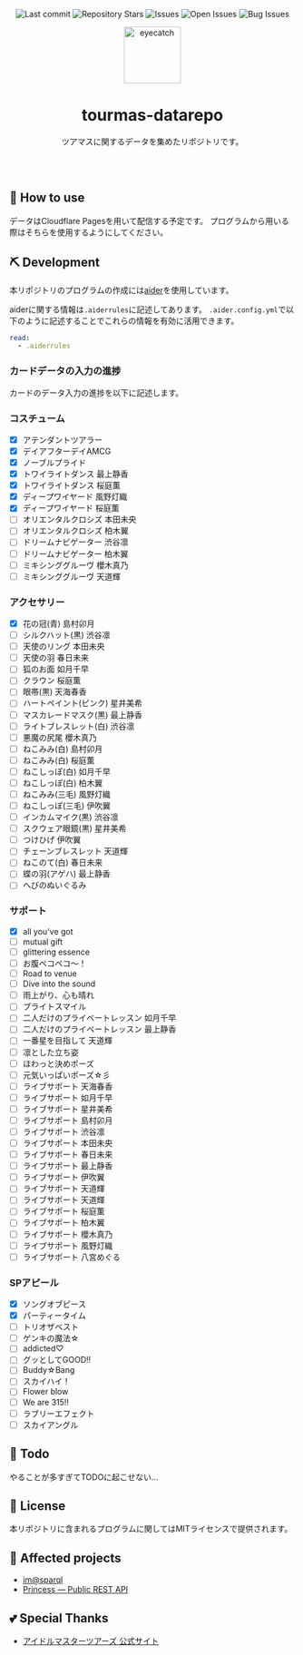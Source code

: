 <div align="center">

![Last commit](https://img.shields.io/github/last-commit/Comamoca/toursmas-datarepo?style=flat-square)
![Repository Stars](https://img.shields.io/github/stars/Comamoca/toursmas-datarepo?style=flat-square)
![Issues](https://img.shields.io/github/issues/Comamoca/toursmas-datarepo?style=flat-square)
![Open Issues](https://img.shields.io/github/issues-raw/Comamoca/toursmas-datarepo?style=flat-square)
![Bug Issues](https://img.shields.io/github/issues/Comamoca/toursmas-datarepo/bug?style=flat-square)

<img src="https://emoji2svg.deno.dev/api/🦊" alt="eyecatch" height="100">

# tourmas-datarepo

ツアマスに関するデータを集めたリポジトリです。

<br>
<br>


</div>

<div align="center">

</div>

## 🚀 How to use

データはCloudflare Pagesを用いて配信する予定です。
プログラムから用いる際はそちらを使用するようにしてください。

## ⛏️   Development

本リポジトリのプログラムの作成には[aider](https://aider.chat/)を使用しています。

aiderに関する情報は`.aiderrules`に記述してあります。
`.aider.config.yml`で以下のように記述することでこれらの情報を有効に活用できます。

```yaml
read:
  - .aiderrules
```

### カードデータの入力の進捗

カードのデータ入力の進捗を以下に記述します。

### コスチューム
- [x] アテンダントツアラー
- [x] デイアフターデイAMCG
- [x] ノーブルプライド
- [x] トワイライトダンス 最上静香
- [x] トワイライトダンス 桜庭薫
- [x] ディープワイヤード 風野灯織
- [x] ディープワイヤード 桜庭薫
- [ ] オリエンタルクロシズ 本田未央
- [ ] オリエンタルクロシズ 柏木翼
- [ ] ドリームナビゲーター 渋谷凛
- [ ] ドリームナビゲーター 柏木翼
- [ ] ミキシンググルーヴ 櫻木真乃
- [ ] ミキシンググルーヴ 天道輝

### アクセサリー
- [x] 花の冠(青) 島村卯月
- [ ] シルクハット(黒) 渋谷凛
- [ ] 天使のリング 本田未央
- [ ] 天使の羽 春日未来
- [ ] 狐のお面 如月千早
- [ ] クラウン 桜庭薫
- [ ] 眼帯(黒) 天海春香
- [ ] ハートペイント(ピンク) 星井美希
- [ ] マスカレードマスク(黒) 最上静香
- [ ] ライトブレスレット(白) 渋谷凛
- [ ] 悪魔の尻尾 櫻木真乃
- [ ] ねこみみ(白) 島村卯月
- [ ] ねこみみ(白) 桜庭薫
- [ ] ねこしっぽ(白) 如月千早
- [ ] ねこしっぽ(白) 柏木翼
- [ ] ねこみみ(三毛) 風野灯織
- [ ] ねこしっぽ(三毛) 伊吹翼
- [ ] インカムマイク(黒) 渋谷凛
- [ ] スクウェア眼鏡(黒) 星井美希
- [ ] つけひげ 伊吹翼
- [ ] チェーンブレスレット 天道輝
- [ ] ねこのて(白) 春日未来
- [ ] 蝶の羽(アゲハ) 最上静香
- [ ] へびのぬいぐるみ

### サポート
- [x] all you've got
- [ ] mutual gift
- [ ] glittering essence
- [ ] お腹ペコペコ〜！
- [ ] Road to venue
- [ ] Dive into the sound
- [ ] 雨上がり、心も晴れ
- [ ] ブライトスマイル
- [ ] 二人だけのプライベートレッスン 如月千早
- [ ] 二人だけのプライベートレッスン 最上静香
- [ ] 一番星を目指して 天道輝
- [ ] 凛とした立ち姿
- [ ] ほわっと決めポーズ
- [ ] 元気いっぱいポーズ☆彡
- [ ] ライブサポート 天海春香
- [ ] ライブサポート 如月千早
- [ ] ライブサポート 星井美希
- [ ] ライブサポート 島村卯月
- [ ] ライブサポート 渋谷凛
- [ ] ライブサポート 本田未央
- [ ] ライブサポート 春日未来
- [ ] ライブサポート 最上静香
- [ ] ライブサポート 伊吹翼
- [ ] ライブサポート 天道輝
- [ ] ライブサポート 天道輝
- [ ] ライブサポート 桜庭薫
- [ ] ライブサポート 柏木翼
- [ ] ライブサポート 櫻木真乃
- [ ] ライブサポート 風野灯織
- [ ] ライブサポート 八宮めぐる

### SPアピール
- [x] ソングオブピース 
- [x] パーティータイム
- [ ] トリオザベスト
- [ ] ゲンキの魔法☆
- [ ] addicted♡
- [ ] グッとしてGOOD‼
- [ ] Buddy☆Bang
- [ ] スカイハイ！
- [ ] Flower blow
- [ ] We are 315‼
- [ ] ラブリーエフェクト
- [ ] スカイアングル

## 📝 Todo

やることが多すぎてTODOに起こせない...

## 📜 License

本リポジトリに含まれるプログラムに関してはMITライセンスで提供されます。

## 👏 Affected projects

- [im@sparql](https://sparql.crssnky.xyz/imas/)
- [Princess — Public REST API](https://api.matsurihi.me/docs/)

## 💕 Special Thanks

- [アイドルマスターツアーズ 公式サイト](https://bandainamco-am.co.jp/am/vg/idolmaster-tours/)
